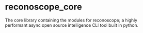 # reconoscope_core
The core library containing the modules for reconoscope; a highly performant async open source intelligence CLI tool built in python.
